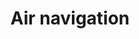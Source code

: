 ---
title: Air navigation
longTitle: 'Air navigation'
tags:
- gccommon
usedFor:
- "[[Aviation]]"
---